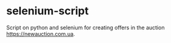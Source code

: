 # selenium-script
Script on python and selenium for creating offers in the auction https://newauction.com.ua.
